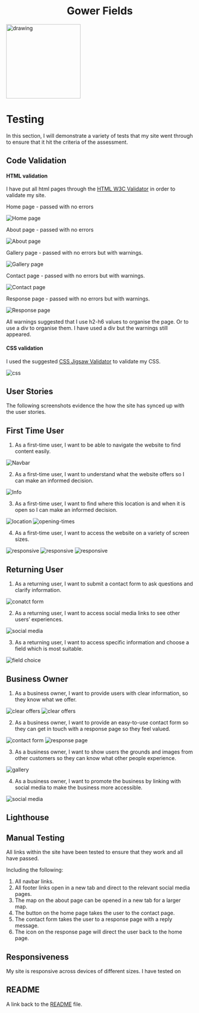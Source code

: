 <h1 align="center"> Gower Fields </h1>

<img src="documentation/gower-fields.png" alt="drawing" width="200"/>

# Testing

In this section, I will demonstrate a variety of tests that my site went through to ensure that it hit the criteria of the assessment.

## Code Validation

#### HTML validation

I have put all html pages through the [HTML W3C Validator](https://validator.w3.org) in order to validate my site.

Home page - passed with no errors

![Home page](documentation/html-validation-1.png)

About page - passed with no errors

![About page](documentation/html-validation-2.png)

Gallery page - passed with no errors but with warnings.

![Gallery page](documentation/html-validation-3.png)

Contact page - passed with no errors but with warnings.

![Contact page](documentation/html-validation-4.png)

Response page - passed with no errors but with warnings.

![Response page](documentation/html-validation-5.png)

All warnings suggested that I use h2-h6 values to organise the page. Or to use a div to organise them. I have used a div but the warnings still appeared.

#### CSS validation

I used the suggested [CSS Jigsaw Validator](https://jigsaw.w3.org/css-validator) to validate my CSS.

![css](documentation/css-validation.png)


## User Stories

The following screenshots evidence the how the site has synced up with the user stories.

## First Time User

1. As a first-time user, I want to be able to navigate the website to find content easily.

![Navbar](documentation/navbar.png)

2. As a first-time user, I want to understand what the website offers so I can make an informed decision.

![Info](documentation/user-stories/user-story-2.png)

3. As a first-time user, I want to find where this location is and when it is open so I can make an informed decision.

![location](documentation/user-stories/user-story-3.png)
![opening-times](documentation/user-stories/user-story-3-1.png)

4. As a first-time user, I want to access the website on a variety of screen sizes.

![responsive](documentation/user-stories/user-story-4.png)
![responsive](documentation/user-stories/user-story-4-1.png)
![responsive](documentation/user-stories/user-story-4-2.png)

## Returning User

1. As a returning user, I want to submit a contact form to ask questions and clarify information.

![conatct form](documentation/user-stories/user-story-5.png)

2. As a returning user, I want to access social media links to see other users’ experiences.

![social media](documentation/user-stories/user-story-6.png)

3. As a returning user, I want to access specific information and choose a field which is most suitable.

![field choice](documentation/user-stories/user-story-7.png)

## Business Owner

1. As a business owner, I want to provide users with clear information, so they know what we offer.

![clear offers](documentation/user-stories/user-story-8.png)
![clear offers](documentation/user-stories/user-story-2.png)

2. As a business owner, I want to provide an easy-to-use contact form so they can get in touch with a response page so they feel valued.

![contact form](documentation/user-stories/user-story-9.png)
![response page](documentation/user-stories/user-story-9-1.png)

3. As a business owner, I want to show users the grounds and images from other customers so they can know what other people experience.

![gallery](documentation/user-stories/user-story-10.png)

4. As a business owner, I want to promote the business by linking with social media to make the business more accessible.

![social media](documentation/user-stories/user-story-6.png)

## Lighthouse

## Manual Testing

All links within the site have been tested to ensure that they work and all have passed.

Including the following:

1. All navbar links.
2. All footer links open in a new tab and direct to the relevant social media pages.
3. The map on the about page can be opened in a new tab for a larger map.
4. The button on the home page takes the user to the contact page.
5. The contact form takes the user to a response page with a reply message.
6. The icon on the response page will direct the user back to the home page.

## Responsiveness

My site is responsive across devices of different sizes. I have tested on

## README

A link back to the [README](README.md) file.